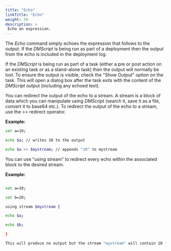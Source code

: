 ```yaml
---
title: "Echo"
linkTitle: "Echo"
weight: 50
description: >
 Echo an expression. 
---
```


The _Echo_ command simply echoes the expression that follows to the output. If the _DMScript_ is being run as part of a deployment then the output from the echo is included in the deployment log.

If the _DMScript_ is being run as part of a task (either a pre or post action on an existing task or as a stand-alone task) then the output will normally be lost. To ensure the output is visible, check the "Show Output" option on the task. This will open a dialog box after the task exits with the content of the _DMScript_ output (including any echoed text).

You can redirect the output of the echo to a stream. A stream is a block of data which you can manipulate using _DMScript_ (search it, save it as a file, convert it to base64 etc.). To redirect the output of the echo to a stream, use the >> redirect operator.

**Example:**

```bash
set a=10;

echo $a; // writes 10 to the output

echo $a >> $mystream; // appends "10" to mystream

```

You can use "using stream" to redirect every echo within the associated block to the desired stream.

**Example:**

```bash

set a=10;

set b=20;

using stream $mystream {

echo $a;

echo $b;

}

This will produce no output but the stream "mystream" will contain 10 followed by a newline and 20.
```
